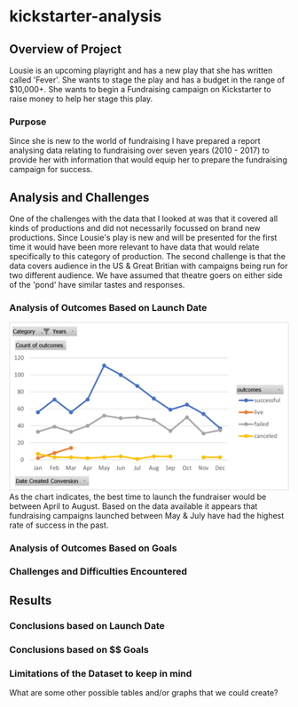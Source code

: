 # kickstarter-analysis
## Overview of Project
Lousie is an upcoming playright and has a new play that she has written called 'Fever'. She wants to stage the play and has a budget in the range of $10,000+. She wants to begin a Fundraising campaign on Kickstarter to raise money to help her stage this play.
### Purpose
Since she is new to the world of fundraising I have prepared a report analysing data relating to fundraising over seven years (2010 - 2017) to provide her with information that would equip her to prepare the fundraising campaign for success. 
## Analysis and Challenges
One of the challenges with the data that I looked at was that it covered all kinds of productions and did not necessarily focussed on brand new productions. Since Lousie's play is new and will be presented for the first time it would have been more relevant to have data that would relate specifically to this category of production.
The second challenge is that the data covers audience in the US & Great Britian with campaigns being run for two different audience. We have assumed that theatre goers on either side of the 'pond' have similar tastes and responses.
### Analysis of Outcomes Based on Launch Date
![Chart of Outcomes based on Launch Date](https://github.com/lallben/kickstarter-analysis/blob/main/Theater_Outcomes_vs_Launch.png)
As the chart indicates, the best time to launch the fundraiser would be between April to August. Based on the data available it appears that fundraising campaigns launched between May & July have had the highest rate of success in the past.
### Analysis of Outcomes Based on Goals

### Challenges and Difficulties Encountered

## Results
### Conclusions based on Launch Date

### Conclusions based on $$ Goals

### Limitations of the Dataset to keep in mind

What are some other possible tables and/or graphs that we could create?
